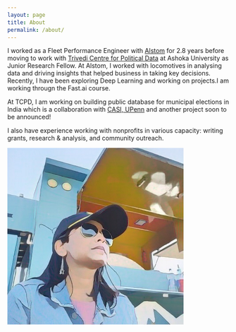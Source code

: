 ```yaml
---
layout: page
title: About
permalink: /about/
---
```


I worked as a Fleet Performance Engineer with [Alstom](https://www.alstom.com/) for 2.8 years before moving to work with [Trivedi Centre for Political Data](https://tcpd.ashoka.edu.in/) at Ashoka University as Junior Research Fellow. At Alstom, I worked with locomotives in analysing data and driving insights that helped business in taking key decisions. Recently, I have been exploring Deep Learning and working on projects.I am working througn the Fast.ai course. 

At TCPD, I am working on building public database for municipal elections in India which is a collaboration with [CASI, UPenn](https://casi.sas.upenn.edu/) and another project soon to be announced!

I also have experience working with nonprofits in various capacity: writing grants, research & analysis, and community outreach.


![image](/assets/srishti.jpg)

